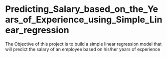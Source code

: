 # Predicting_Salary_based_on_the_Years_of_Experience_using_Simple_Linear_regression
The Objective of this project is to build a simple linear regression model that will predict the salary of an employee based on his/her years of experience
